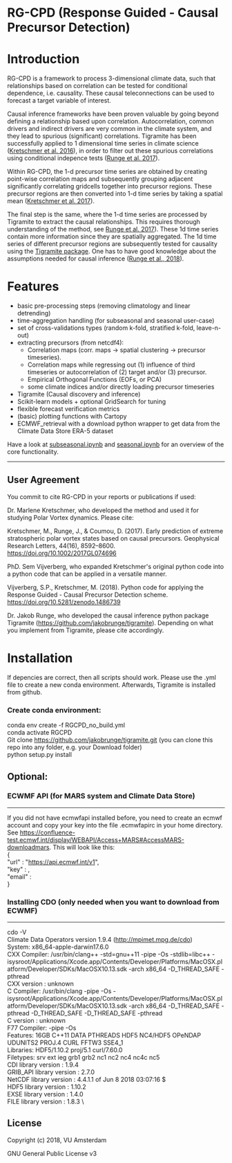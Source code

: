 
# RG-CPD (Response Guided - Causal Precursor Detection)
Introduction
=====

RG-CPD is a framework to process 3-dimensional climate data, such that relationships based on correlation can be tested for conditional dependence, i.e. causality. These causal teleconnections can be used to forecast a target variable of interest.


Causal inference frameworks have been proven valuable by going beyond defining a relationship based upon correlation. Autocorrelation, common drivers and indirect drivers are very common in the climate system, and they lead to spurious (significant) correlations. Tigramite has been successfully applied to 1 dimensional time series in climate science ([Kretschmer et al. 2016](https://doi.org/10.1175/JCLI-D-15-0654.1)), in order to filter out these spurious correlations using conditional indepence tests ([Runge et al. 2017](http://arxiv.org/abs/1702.07007)).

Within RG-CPD, the 1-d precursor time series are obtained by creating point-wise correlation maps and subsequently grouping adjacent significantly correlating gridcells together into precursor regions. These precursor regions are then converted into 1-d time series by taking a spatial mean ([Kretschmer et al. 2017](https://doi.org/10.1002/2017GL074696)).

The final step is the same, where the 1-d time series are processed by Tigramite to extract the causal relationships. This requires thorough understanding of the method, see [Runge et al. 2017](http://arxiv.org/abs/1702.07007)). These 1d time series contain more information since they are spatially aggregated. The 1d time series of different precursor regions are subsequently tested for causality using the [Tigramite package](https://github.com/jakobrunge/tigramite). One has to have good knowledge about the assumptions needed for causal inference ([Runge et al., 2018](https://doi.org/10.1063/1.5025050)).

# Features
- basic pre-processing steps (removing climatology and linear detrending)
- time-aggregation handling (for subseasonal and seasonal user-case)
- set of cross-validations types (random k-fold, stratified k-fold, leave-n-out)
- extracting precursors (from netcdf4):
	- Correlation maps (corr. maps -> spatial clustering -> precursor timeseries).
	- Correlation maps while regressing out (1) influence of third timeseries or autocorrelation of (2) target and/or (3) precursor.
	- Empirical Orthogonal Functions (EOFs, or PCA)
	- some climate indices and/or directly loading precursor timeseries
- Tigramite (Causal discovery and inference)
- Scikit-learn models + optional GridSearch for tuning
- flexible forecast verification metrics
- (basic) plotting functions with Cartopy
- ECMWF_retrieval with a download python wrapper to get data from the Climate Data Store ERA-5 dataset


Have a look at [subseasonal.ipynb](https://github.com/semvijverberg/RGCPD/blob/master/seasonal_mode.ipynb) and [seasonal.ipynb](https://github.com/semvijverberg/RGCPD/blob/master/subseasonal_mode.ipynb) for an overview of the core functionality.

**************


User Agreement
----------------

You commit to cite RG-CPD in your reports or publications if used:

Dr. Marlene Kretschmer, who developed the method and used it for studying Polar Vortex dynamics. Please cite: 

Kretschmer, M., Runge, J., & Coumou, D. (2017). Early prediction of extreme stratospheric polar vortex states based on causal precursors. Geophysical Research Letters, 44(16), 8592–8600. https://doi.org/10.1002/2017GL074696

PhD. Sem Vijverberg, who expanded Kretschmer's original python code into a python code that can be applied in a versatile manner. 

Vijverberg, S.P., Kretschmer, M. (2018). Python code for applying the Response Guided - Causal Precursor Detection scheme. https://doi.org/10.5281/zenodo.1486739

Dr. Jakob Runge, who developed the causal inference python package Tigramite (https://github.com/jakobrunge/tigramite). Depending on what you implement from Tigramite, please cite accordingly.


Installation
===========
If depencies are correct, then all scripts should work. Please use the .yml file to create a new conda environment. Afterwards, Tigramite is installed from github.


### Create conda environment:
conda env create -f RGCPD_no_build.yml \
conda activate RGCPD \
Git clone https://github.com/jakobrunge/tigramite.git (you can clone this repo into any folder, e.g. your Download folder)\
python setup.py install



## Optional:
### ECWMF API (for MARS system and Climate Data Store)
----------------
If you did not have ecmwfapi installed before, you need to create an ecmwf account and copy your key into the file .ecmwfapirc in your home directory. See https://confluence-test.ecmwf.int/display/WEBAPI/Access+MARS#AccessMARS-downloadmars. This will look like this:
 \
{
\
    "url"   : "https://api.ecmwf.int/v1",
\
    "key"   : <your key>,\
    "email" : <your emailadress>\
}


### Installing CDO (only needed when you want to download from ECWMF)
----------------
cdo -V \
Climate Data Operators version 1.9.4 (http://mpimet.mpg.de/cdo) \
System: x86_64-apple-darwin17.6.0 \
CXX Compiler: /usr/bin/clang++ -std=gnu++11 -pipe -Os -stdlib=libc++ -isysroot/Applications/Xcode.app/Contents/Developer/Platforms/MacOSX.platform/Developer/SDKs/MacOSX10.13.sdk -arch x86_64  -D_THREAD_SAFE -pthread \
CXX version : unknown \
C Compiler: /usr/bin/clang -pipe -Os -isysroot/Applications/Xcode.app/Contents/Developer/Platforms/MacOSX.platform/Developer/SDKs/MacOSX10.13.sdk -arch x86_64  -D_THREAD_SAFE -pthread -D_THREAD_SAFE -D_THREAD_SAFE -pthread \
C version : unknown \
F77 Compiler:  -pipe -Os \
Features: 16GB C++11 DATA PTHREADS HDF5 NC4/HDF5 OPeNDAP UDUNITS2 PROJ.4 CURL FFTW3 SSE4_1 \
Libraries: HDF5/1.10.2 proj/5.1 curl/7.60.0 \
Filetypes: srv ext ieg grb1 grb2 nc1 nc2 nc4 nc4c nc5  \
     CDI library version : 1.9.4 \
GRIB_API library version : 2.7.0 \
  NetCDF library version : 4.4.1.1 of Jun  8 2018 03:07:16 $ \
    HDF5 library version : 1.10.2 \
    EXSE library version : 1.4.0 \
    FILE library version : 1.8.3 \


License
------------

Copyright (c) 2018, VU Amsterdam

GNU General Public License v3
